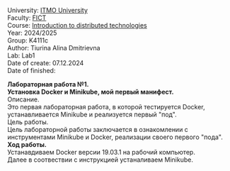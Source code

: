 University: [ITMO University](https://itmo.ru/ru/)  
Faculty: [FICT](https://fict.itmo.ru)   
Course: [Introduction to distributed technologies](https://github.com/itmo-ict-faculty/introduction-to-distributed-technologies)   
Year: 2024/2025  
Group: K4111c  
Author: Tiurina Alina Dmitrievna  
Lab: Lab1  
Date of create: 07.12.2024  
Date of finished:   

**Лабораторная работа №1.  
Установка Docker и Minikube, мой первый манифест.**  
Описание.  
Это первая лабораторная работа, в которой тестируется Docker, устанавливается Minikube и реализуется первый "под".  
Цель работы.   
Цель лабораторной работы заключается в ознакомлении с инструментами Minikube и Docker, реализации своего первого "пода".  
**Ход работы.**  
Устанавдиваем Docker версии 19.03.1 на рабочий компьютер.  
Далее в соотвествии с инструкцией устаналиваем Minikube.
